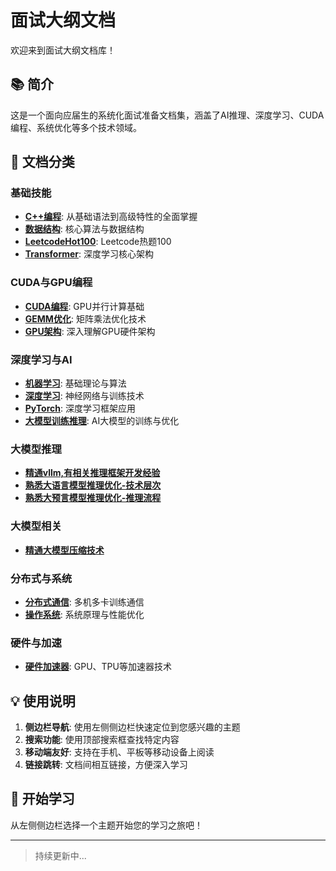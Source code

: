 # 面试大纲文档

欢迎来到面试大纲文档库！

## 📚 简介

这是一个面向应届生的系统化面试准备文档集，涵盖了AI推理、深度学习、CUDA编程、系统优化等多个技术领域。

## 🎯 文档分类

### 基础技能
- **[C++编程](面试大纲/精通C++.md)**: 从基础语法到高级特性的全面掌握
- **[数据结构](面试大纲/精通数据结构.md)**: 核心算法与数据结构
- **[LeetcodeHot100](面试大纲/LeetcodeHot100.md)**: Leetcode热题100
- **[Transformer](面试大纲/精通Transformer.md)**: 深度学习核心架构

### CUDA与GPU编程
- **[CUDA编程](面试大纲/cuda.md)**: GPU并行计算基础
- **[GEMM优化](面试大纲/gemm-opt.md)**: 矩阵乘法优化技术
- **[GPU架构](面试大纲/熟悉GPU架构.md)**: 深入理解GPU硬件架构

### 深度学习与AI
- **[机器学习](面试大纲/机器学习.md)**: 基础理论与算法
- **[深度学习](面试大纲/深度学习.md)**: 神经网络与训练技术
- **[PyTorch](面试大纲/pytorch.md)**: 深度学习框架应用
- **[大模型训练推理](面试大纲/AI大模型训练推理及优化.md)**: AI大模型的训练与优化

### 大模型推理
- **[精通vllm,有相关推理框架开发经验](面试大纲/精通vllm,有相关推理框架开发经验.md)**
- **[熟悉大语言模型推理优化-技术层次](面试大纲/熟悉大语言模型推理优化-技术层次.md)**
- **[熟悉大预言模型推理优化-推理流程](面试大纲/熟悉大预言模型推理优化-推理流程.md)**

### 大模型相关
- **[精通大模型压缩技术](面试大纲/精通大模型压缩技术.md)**

### 分布式与系统
- **[分布式通信](面试大纲/熟悉分布式通信.md)**: 多机多卡训练通信
- **[操作系统](面试大纲/熟悉操作系统原理.md)**: 系统原理与性能优化

### 硬件与加速
- **[硬件加速器](面试大纲/熟悉常用的加速器.md)**: GPU、TPU等加速器技术

## 💡 使用说明

1. **侧边栏导航**: 使用左侧侧边栏快速定位到您感兴趣的主题
2. **搜索功能**: 使用顶部搜索框查找特定内容
3. **移动端友好**: 支持在手机、平板等移动设备上阅读
4. **链接跳转**: 文档间相互链接，方便深入学习

## 🚀 开始学习

从左侧侧边栏选择一个主题开始您的学习之旅吧！

---

> 持续更新中...
